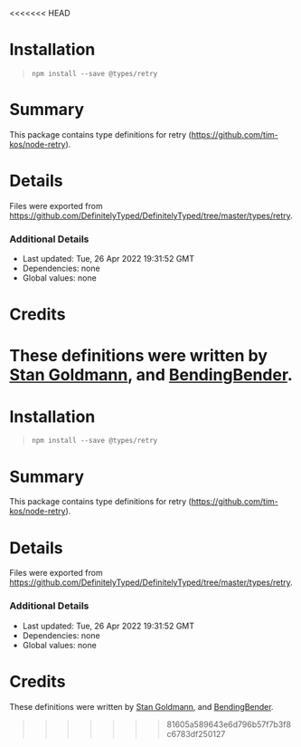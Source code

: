 <<<<<<< HEAD
# Installation
> `npm install --save @types/retry`

# Summary
This package contains type definitions for retry (https://github.com/tim-kos/node-retry).

# Details
Files were exported from https://github.com/DefinitelyTyped/DefinitelyTyped/tree/master/types/retry.

### Additional Details
 * Last updated: Tue, 26 Apr 2022 19:31:52 GMT
 * Dependencies: none
 * Global values: none

# Credits
These definitions were written by [Stan Goldmann](https://github.com/krenor), and [BendingBender](https://github.com/BendingBender).
=======
# Installation
> `npm install --save @types/retry`

# Summary
This package contains type definitions for retry (https://github.com/tim-kos/node-retry).

# Details
Files were exported from https://github.com/DefinitelyTyped/DefinitelyTyped/tree/master/types/retry.

### Additional Details
 * Last updated: Tue, 26 Apr 2022 19:31:52 GMT
 * Dependencies: none
 * Global values: none

# Credits
These definitions were written by [Stan Goldmann](https://github.com/krenor), and [BendingBender](https://github.com/BendingBender).
>>>>>>> 81605a589643e6d796b57f7b3f8c6783df250127
